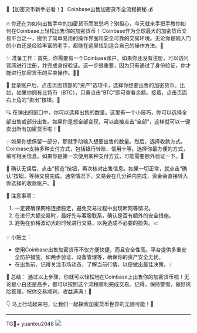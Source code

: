 🚀【加密货币新手必看！】 Coinbase出售加密货币全流程揭秘 💰

🔥 你还在为如何出售手中的加密货币而发愁吗？别担心，今天就来手把手教你如何在Coinbase上轻松出售你的加密货币！ Coinbase作为全球最大的加密货币交易平台之一，提供了简单易用的操作界面和安全可靠的交易环境。无论你是刚入门的小白还是经验丰富的老手，都能在这里找到适合自己的操作方法。🚀

✨ 准备工作：首先，你需要有一个Coinbase账户。如果你还没有注册，可以访问官网进行注册，并完成身份验证。这一步很重要，因为只有通过了身份验证，你才能进行加密货币的买卖操作。👨‍💻

💼 登录账户后，点击页面顶部的“资产”选项卡，选择你想要出售的加密货币。比如，如果你拥有比特币（BTC），只需点击“BTC”即可查看余额。接着，点击页面右上角的“卖出”按钮。📖

🔍 在弹出的窗口中，你可以选择出售的数量。这里有一个小技巧，你可以选择全部出售或部分出售。如果你是想全部变现，可以直接点击“全部”，这样就可以一键卖出所有加密货币啦！🎉

💡 如果你想保留一部分，那就手动输入想要出售的数量。然后，选择收款方式。Coinbase支持多种支付方式，包括银行转账、信用卡等。选择你最方便的方式，填写相关信息。如果你是第一次使用某种支付方式，可能需要额外验证一下。💼

🎯 确认无误后，点击“预览”按钮，再次核对出售信息。如果一切正常，就点击“确认”按钮，等待交易完成。通常情况下，交易会在几分钟内完成，资金会直接转入你选择的收款账户。💸

🚨 注意事项：
1. 一定要确保网络连接稳定，避免交易过程中出现断网等情况。
2. 在进行大额交易时，最好先与客服联系，确认是否有额外的安全措施。
3. 避免在价格波动大的时候进行交易，以免造成不必要的损失。📈

💡 小贴士：
- 使用Coinbase出售加密货币不仅方便快捷，而且安全性高。平台提供多重安全防护措施，如两步验证、设备管理等，确保你的资产安全无忧。
- 在出售前，记得关注市场动态，了解当前行情，以便做出最佳决策。💡

🎉 总结：
通过以上步骤，你就可以轻松地在Coinbase上出售你的加密货币啦！无论是小白还是高手，都可以按照这个流程顺利完成交易。记得，保持警惕，做好风险管理，祝你交易顺利，收益满满！💸

👇 马上行动起来吧，让我们一起探索加密货币世界的无限可能！🚀

---

TG💪+ yuantou2048  ![](https://github.com/user-attachments/assets/2e62504c-5fae-40f2-9b3c-f9505447adb8)